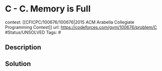 # C - C. Memory is Full

contest: [[CFICPC/100676/100676|2015 ACM Arabella Collegiate Programming Contest]]
url: https://codeforces.com/gym/100676/problem/C
#Status/UNSOLVED
Tags: #

## Description

## Solution

